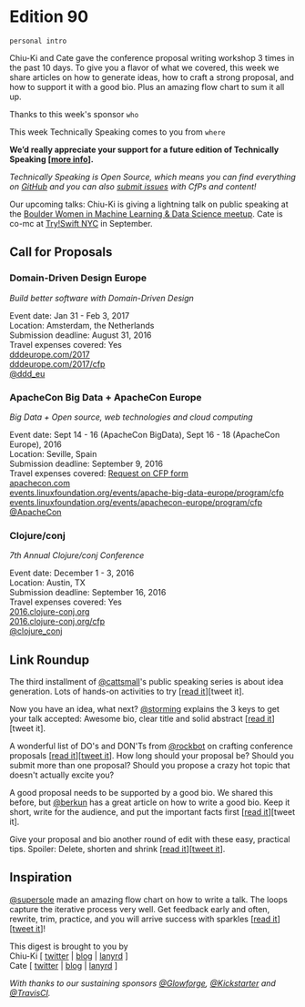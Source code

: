 # Edition 90

`personal intro`

Chiu-Ki and Cate gave the conference proposal writing workshop 3 times in the
past 10 days. To give you a flavor of what we covered, this week we share
articles on how to generate ideas, how to craft a strong proposal, and how to
support it with a good bio. Plus an amazing flow chart to sum it all up.

Thanks to this week's sponsor `who`

This week Technically Speaking comes to you from `where`

**We’d really appreciate your support for a future edition of Technically Speaking [[more info](http://www.techspeak.email/sponsorship/)].**  

*Technically Speaking is Open Source, which means you can find everything on [GitHub](https://github.com/catehstn/technically-speaking/) and you can also [submit issues](https://github.com/catehstn/technically-speaking/issues/new) with CfPs and content!*  

Our upcoming talks: Chiu-Ki is giving a lightning talk on public speaking at the [Boulder Women in Machine Learning & Data Science meetup](http://www.meetup.com/Boulder-Women-in-Machine-Learning-and-Data-Science/events/232808400/). Cate is co-mc at [Try!Swift NYC](http://www.tryswiftnyc.com/) in September.

## Call for Proposals

### Domain-Driven Design Europe
*Build better software with Domain-Driven Design*

Event date: Jan 31 - Feb 3, 2017  
Location: Amsterdam, the Netherlands  
Submission deadline: August 31, 2016  
Travel expenses covered: Yes  
[dddeurope.com/2017](https://dddeurope.com/2017/)  
[dddeurope.com/2017/cfp](https://dddeurope.com/2017/cfp/)  
[@ddd_eu](https://twitter.com/ddd_eu)

### ApacheCon Big Data + ApacheCon Europe
*Big Data + Open source, web technologies and cloud computing*

Event date: Sept 14 - 16 (ApacheCon BigData), Sept 16 - 18 (ApacheCon Europe), 2016  
Location: Seville, Spain  
Submission deadline: September 9, 2016  
Travel expenses covered: [Request on CFP   form](https://twitter.com/ApacheCon/status/763416415315648514)  
[apachecon.com](http://apachecon.com)  
[events.linuxfoundation.org/events/apache-big-data-europe/program/cfp](http://events.linuxfoundation.org/events/apache-big-data-europe/program/cfp)  
[events.linuxfoundation.org/events/apachecon-europe/program/cfp](http://events.linuxfoundation.org/events/apachecon-europe/program/cfp)  
[@ApacheCon](https://twitter.com/ApacheCon)

### Clojure/conj
*7th Annual Clojure/conj Conference*

Event date: December 1 - 3, 2016  
Location: Austin, TX  
Submission deadline: September 16, 2016  
Travel expenses covered: Yes  
[2016.clojure-conj.org](http://2016.clojure-conj.org/)  
[2016.clojure-conj.org/cfp](http://2016.clojure-conj.org/cfp/)  
[@clojure_conj](https://twitter.com/clojure_conj)


## Link Roundup

The third installment of [@cattsmall](https://twitter.com/cattsmall)'s public speaking series is about idea generation. Lots of hands-on activities to try [[read it](http://cattsmall.com/advice/2016/08/11/become-public-speaker-3.html)][tweet it].

Now you have an idea, what next? [@storming](https://twitter.com/storming)
explains the 3 keys to get your talk accepted: Awesome bio, clear title and
solid abstract [[read it](https://www.cloudfoundry.org/3-keys-to-getting-your-talk-accepted-at-a-conference/)][tweet it].

A wonderful list of DO's and DON'Ts from [@rockbot](https://twitter.com/rockbot) on crafting conference proposals [[read it](http://bit.ly/29lidV9)][[tweet it](https://twitter.com/home?status=Is%20Your%20Conference%20Proposal%20Good%20Enough?%20by%20%40rockbot%0Ahttp%3A//bit.ly/29lidV9%20via%20%40techspeakdigest)]. How long should your proposal be? Should you submit more than one proposal? Should you propose a crazy hot topic that doesn't actually excite you?

A good proposal needs to be supported by a good bio. We shared this before, but
[@berkun](https://twitter.com/berkun) has a great article on how to write a good bio. Keep it short, write for the audience, and put the important facts first [[read it](http://scottberkun.com/2013/how-to-write-a-good-bio/)][tweet it].

Give your proposal and bio another round of edit with these
 easy, practical tips. Spoiler: Delete, shorten and shrink [[read it](http://bit.ly/2b2t5GB)][[tweet it](https://twitter.com/home?status=5%20tips%20to%20improve%20your%20writing%20forever%20by%20%40jspector.%20Try%20them%20on%20your%20talk%20proposals!%20http%3A//bit.ly/2b2t5GB%20via%20%40techspeakdigest)].


## Inspiration

[@supersole](https://twitter.com/supersole) made an
amazing flow chart on how to write a talk. The loops capture the iterative
process very well. Get feedback early and often, rewrite, trim, practice, and
you will arrive success with sparkles [[read it](https://soledadpenades.com/2016/08/17/how-to-write-a-talk/)][[tweet it](https://twitter.com/home?status=How%20to%20write%20a%20talk%20by%20%40supersole%20https%3A//soledadpenades.com/2016/08/17/how-to-write-a-talk/%20via%20%40techspeakdigest)]!


This digest is brought to you by  
Chiu-Ki [ [twitter](https://twitter.com/chiuki) | [blog](http://blog.sqisland.com/) | [lanyrd](http://lanyrd.com/profile/chiuki/) ]  
Cate [ [twitter](https://twitter.com/catehstn) | [blog](http://www.catehuston.com/blog/) | [lanyrd](http://lanyrd.com/profile/catehstn/) ]

*With thanks to our sustaining sponsors [@Glowforge](http://twitter.com/glowforge), [@Kickstarter](http://twitter.com/kickstarter) and [@TravisCI](http://twitter.com/travisci).*
